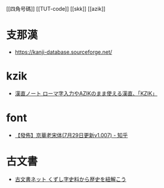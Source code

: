[[四角号碼]]
[[TUT-code]]
[[skk]]
[[azik]]

# 支那漢

- https://kanji-database.sourceforge.net/

# kzik

- [漢直ノート ローマ字入力やAZIKのまま使える漢直、「KZIK」](http://taffy632.blog24.fc2.com/blog-entry-95.html)

# font

- [【發佈】京華老宋体(7月29日更新v1.007) - 知乎](https://zhuanlan.zhihu.com/p/637491623)

# 古文書

- [古文書ネット くずし字史料から歴史を紐解こう](https://komonjyo.net/index.html)
